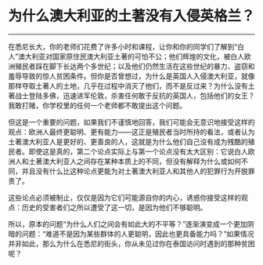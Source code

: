 # 为什么澳大利亚的土著没有入侵英格兰？

------

在悉尼长大，你的老师们花费了许多小时和课程，让你和你的同学们了解到“白人”澳大利亚对国家原住民澳大利亚土著的可怕不公；他们辉煌的文化，被白人欧洲殖民者踩在脚下长达两个多世纪；以及他们仍然生活在这些世纪的暴力、盗窃和羞辱导致的惊人贫困条件。但你是否曾想过，为什么是英国人入侵澳大利亚，就像那样夺取土著人的土地，几乎在过程中消灭了他们，而不是反过来？为什么没有土著战士登陆多佛，迅速进军伦敦，杀害任何敢于反抗的英国人，包括他们的女王？我敢打赌，你学校里的任何一个老师都不敢提出这个问题。

但这是一个重要的问题，如果我们不谨慎地回答，我们可能会无意识地接受这样的观点：欧洲人最终更聪明、更有能力——这正是殖民者当时所持的看法，或者认为土著澳大利亚人是更好的、更善良的人，这就是为什么他们自己没有成为残酷的殖民者。即使这是真的，第二个论点实际上与第一个论点没有太大区别：它说白人欧洲人和土著澳大利亚人之间存在某种本质上的不同，但没有解释为什么或如何不同，并且没有什么比这种论点更能为对土著澳大利亚人和其他人的犯罪行为开脱罪责了。

这些论点必须被制止，仅仅是因为它们可能源自你的内心，诱惑你接受这样的观点：历史的受害者们之所以遭受了这一切，是因为他们不够聪明。

所以，原本的问题“为什么人们之间会有如此大的不平等？”逐渐演变成一个更加阴暗的问题：“难道不是因为某些群体的人更聪明，因此也更具备能力吗？”如果情况并非如此，那么为什么在悉尼的街头，你从未见过你在泰国访问时遇到的那种贫困呢？
